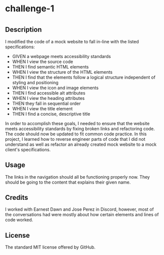 # challenge-1

# <challenge-1>

## Description

I modified the code of a mock website to fall in-line with the listed specifications:
- GIVEN a webpage meets accessibility standards
- WHEN I view the source code
- THEN I find semantic HTML elements
- WHEN I view the structure of the HTML elements
- THEN I find that the elements follow a logical structure independent of styling and positioning
- WHEN I view the icon and image elements
- THEN I find accessible alt attributes
- WHEN I view the heading attributes
- THEN they fall in sequential order
- WHEN I view the title element
- THEN I find a concise, descriptive title

In order to accomplish these goals, I needed to ensure that the website meets accessibility standards by fixing broken links
and refactoring code. The code should now be updated to fit common code practice.
In this project, I learned how to reverse engineer parts of code that I did not understand as well as refactor an already
created mock website to a mock client's specifications.

## Usage

The links in the navigation should all be functioning properly now. They should be going to the content that explains their given name.

## Credits

I worked with Earnest Dawn and Jose Perez in Discord, however, most of the conversations had were mostly about how certain elements and lines
of code worked.

## License

The standard MIT license offered by GitHub.